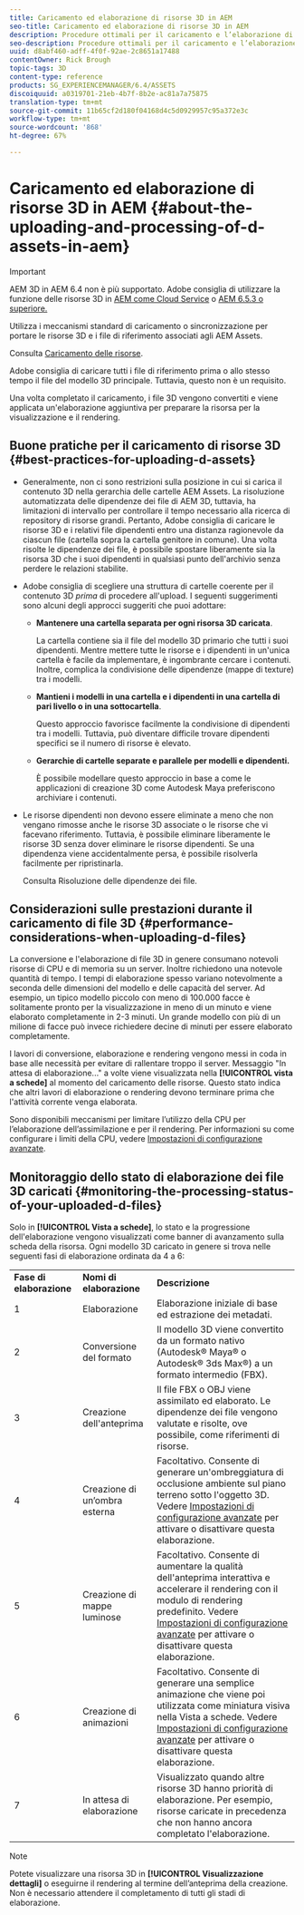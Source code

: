 ```yaml
---
title: Caricamento ed elaborazione di risorse 3D in AEM
seo-title: Caricamento ed elaborazione di risorse 3D in AEM
description: Procedure ottimali per il caricamento e l’elaborazione di risorse 3D.
seo-description: Procedure ottimali per il caricamento e l’elaborazione di risorse 3D.
uuid: d8abf460-adff-4f0f-92ae-2c8651a17488
contentOwner: Rick Brough
topic-tags: 3D
content-type: reference
products: SG_EXPERIENCEMANAGER/6.4/ASSETS
discoiquuid: a0319701-21eb-4b7f-8b2e-ac81a7a75875
translation-type: tm+mt
source-git-commit: 11b65cf2d180f04168d4c5d0929957c95a372e3c
workflow-type: tm+mt
source-wordcount: '868'
ht-degree: 67%

---
```



# Caricamento ed elaborazione di risorse 3D in AEM {#about-the-uploading-and-processing-of-d-assets-in-aem}

>[!IMPORTANT]
>
>AEM 3D in AEM 6.4 non è più supportato.  Adobe consiglia di utilizzare la funzione delle risorse 3D in [AEM come Cloud Service](https://docs.adobe.com/content/help/en/experience-manager-cloud-service/assets/dynamicmedia/assets-3d.html) o [AEM 6.5.3 o superiore.](https://docs.adobe.com/content/help/en/experience-manager-65/assets/dynamic/assets-3d.html)

Utilizza i meccanismi standard di caricamento o sincronizzazione per portare le risorse 3D e i file di riferimento associati agli AEM Assets.

Consulta [Caricamento delle risorse](managing-assets-touch-ui.md#uploading-assets).

 Adobe consiglia di caricare tutti i file di riferimento prima o allo stesso tempo il file del modello 3D principale. Tuttavia, questo non è un requisito.

Una volta completato il caricamento, i file 3D vengono convertiti e viene applicata un&#39;elaborazione aggiuntiva per preparare la risorsa per la visualizzazione e il rendering.

## Buone pratiche per il caricamento di risorse 3D {#best-practices-for-uploading-d-assets}

* Generalmente, non ci sono restrizioni sulla posizione in cui si carica il contenuto 3D nella gerarchia delle cartelle AEM Assets. La risoluzione automatizzata delle dipendenze dei file di AEM 3D, tuttavia, ha limitazioni di intervallo per controllare il tempo necessario alla ricerca di repository di risorse grandi. Pertanto, Adobe consiglia di caricare le risorse 3D e i relativi file dipendenti entro una distanza ragionevole da ciascun file (cartella sopra la cartella genitore in comune). Una volta risolte le dipendenze dei file, è possibile spostare liberamente sia la risorsa 3D che i suoi dipendenti in qualsiasi punto dell&#39;archivio senza perdere le relazioni stabilite.
* Adobe consiglia di scegliere una struttura di cartelle coerente per il contenuto 3D *prima* di procedere all&#39;upload. I seguenti suggerimenti sono alcuni degli approcci suggeriti che puoi adottare:

   * **Mantenere una cartella separata per ogni risorsa 3D caricata**.

      La cartella contiene sia il file del modello 3D primario che tutti i suoi dipendenti. Mentre mettere tutte le risorse e i dipendenti in un&#39;unica cartella è facile da implementare, è ingombrante cercare i contenuti. Inoltre, complica la condivisione delle dipendenze (mappe di texture) tra i modelli.

   * **Mantieni i modelli in una cartella e i dipendenti in una cartella di pari livello o in una sottocartella**.

      Questo approccio favorisce facilmente la condivisione di dipendenti tra i modelli. Tuttavia, può diventare difficile trovare dipendenti specifici se il numero di risorse è elevato.

   * **Gerarchie di cartelle separate e parallele per modelli e dipendenti.**

      È possibile modellare questo approccio in base a come le applicazioni di creazione 3D come Autodesk Maya preferiscono archiviare i contenuti.

* Le risorse dipendenti non devono essere eliminate a meno che non vengano rimosse anche le risorse 3D associate o le risorse che vi facevano riferimento. Tuttavia, è possibile eliminare liberamente le risorse 3D senza dover eliminare le risorse dipendenti. Se una dipendenza viene accidentalmente persa, è possibile risolverla facilmente per ripristinarla.

   Consulta Risoluzione delle dipendenze dei file.

## Considerazioni sulle prestazioni durante il caricamento di file 3D {#performance-considerations-when-uploading-d-files}

La conversione e l&#39;elaborazione di file 3D in genere consumano notevoli risorse di CPU e di memoria su un server. Inoltre richiedono una notevole quantità di tempo. I tempi di elaborazione spesso variano notevolmente a seconda delle dimensioni del modello e delle capacità del server. Ad esempio, un tipico modello piccolo con meno di 100.000 facce è solitamente pronto per la visualizzazione in meno di un minuto e viene elaborato completamente in 2-3 minuti. Un grande modello con più di un milione di facce può invece richiedere decine di minuti per essere elaborato completamente.

I lavori di conversione, elaborazione e rendering vengono messi in coda in base alle necessità per evitare di rallentare troppo il server. Messaggio &quot;In attesa di elaborazione...&quot; a volte viene visualizzata nella **[!UICONTROL vista a schede]** al momento del caricamento delle risorse. Questo stato indica che altri lavori di elaborazione o rendering devono terminare prima che l&#39;attività corrente venga elaborata.

Sono disponibili meccanismi per limitare l’utilizzo della CPU per l’elaborazione dell’assimilazione e per il rendering. Per informazioni su come configurare i limiti della CPU, vedere [Impostazioni di configurazione avanzate](advanced-config-3d.md).

## Monitoraggio dello stato di elaborazione dei file 3D caricati {#monitoring-the-processing-status-of-your-uploaded-d-files}

Solo in **[!UICONTROL Vista a schede]**, lo stato e la progressione dell&#39;elaborazione vengono visualizzati come banner di avanzamento sulla scheda della risorsa. Ogni modello 3D caricato in genere si trova nelle seguenti fasi di elaborazione ordinata da 4 a 6:

<table> 
 <tbody> 
  <tr> 
   <td><strong>Fase di elaborazione</strong><br /> </td> 
   <td><strong>Nomi di elaborazione</strong></td> 
   <td><strong>Descrizione</strong></td> 
  </tr> 
  <tr> 
   <td>1</td> 
   <td>Elaborazione</td> 
   <td>Elaborazione iniziale di base ed estrazione dei metadati.</td> 
  </tr> 
  <tr> 
   <td>2</td> 
   <td>Conversione del formato</td> 
   <td>Il modello 3D viene convertito da un formato nativo (Autodesk® Maya® o Autodesk® 3ds Max®) a un formato intermedio (FBX).</td> 
  </tr> 
  <tr> 
   <td>3</td> 
   <td>Creazione dell'anteprima</td> 
   <td>Il file FBX o OBJ viene assimilato ed elaborato. Le dipendenze dei file vengono valutate e risolte, ove possibile, come riferimenti di risorse.</td> 
  </tr> 
  <tr> 
   <td>4</td> 
   <td>Creazione di un’ombra esterna</td> 
   <td>Facoltativo. Consente di generare un'ombreggiatura di occlusione ambiente sul piano terreno sotto l'oggetto 3D. Vedere <a href="/help/assets/advanced-config-3d.md">Impostazioni di configurazione avanzate</a> per attivare o disattivare questa elaborazione.</td> 
  </tr> 
  <tr> 
   <td>5<br /> </td> 
   <td>Creazione di mappe luminose</td> 
   <td>Facoltativo. Consente di aumentare la qualità dell'anteprima interattiva e accelerare il rendering con il modulo di rendering predefinito. Vedere <a href="/help/assets/advanced-config-3d.md">Impostazioni di configurazione avanzate</a> per attivare o disattivare questa elaborazione.</td> 
  </tr> 
  <tr> 
   <td>6<br /> </td> 
   <td>Creazione di animazioni</td> 
   <td>Facoltativo. Consente di generare una semplice animazione che viene poi utilizzata come miniatura visiva nella Vista a schede. Vedere <a href="/help/assets/advanced-config-3d.md">Impostazioni di configurazione avanzate</a> per attivare o disattivare questa elaborazione.</td> 
  </tr> 
  <tr> 
   <td>7<br /> </td> 
   <td>In attesa di elaborazione</td> 
   <td>Visualizzato quando altre risorse 3D hanno priorità di elaborazione. Per esempio, risorse caricate in precedenza che non hanno ancora completato l'elaborazione.</td> 
  </tr> 
 </tbody> 
</table>

>[!NOTE]
>
>Potete visualizzare una risorsa 3D in **[!UICONTROL Visualizzazione dettagli]** o eseguirne il rendering al termine dell’anteprima della creazione. Non è necessario attendere il completamento di tutti gli stadi di elaborazione.

